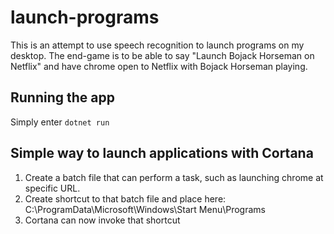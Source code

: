 # launch-programs
This is an attempt to use speech recognition to launch programs on my desktop. The end-game is to be able to say "Launch Bojack Horseman on Netflix" and have chrome open to Netflix with Bojack Horseman playing.

## Running the app
Simply enter `dotnet run`

## Simple way to launch applications with Cortana

1. Create a batch file that can perform a task, such as launching chrome at specific URL.
2. Create shortcut to that batch file and place here: C:\ProgramData\Microsoft\Windows\Start Menu\Programs
3. Cortana can now invoke that shortcut

